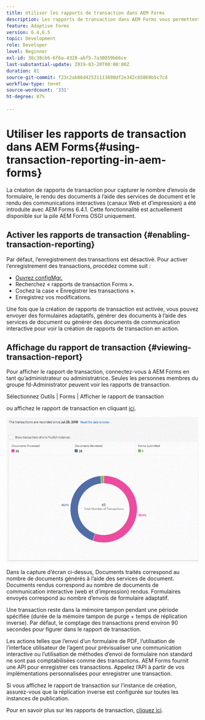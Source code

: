 ```yaml
---
title: Utiliser les rapports de transaction dans AEM Forms
description: Les rapports de transaction dans AEM Forms vous permettent de tenir le compte de toutes les transactions effectuées depuis une date spécifiée sur votre déploiement AEM Forms.
feature: Adaptive Forms
version: 6.4,6.5
topic: Development
role: Developer
level: Beginner
exl-id: 36c38cb6-6f6a-4328-abf5-7a30059b66ce
last-substantial-update: 2019-03-20T00:00:00Z
duration: 81
source-git-commit: f23c2ab86d42531113690df2e342c65060b5c7cd
workflow-type: tm+mt
source-wordcount: '331'
ht-degree: 87%

---
```


# Utiliser les rapports de transaction dans AEM Forms{#using-transaction-reporting-in-aem-forms}

La création de rapports de transaction pour capturer le nombre d’envois de formulaire, le rendu des documents à l’aide des services de document et le rendu des communications interactives (canaux Web et d’impression) a été introduite avec AEM Forms 6.4.1. Cette fonctionnalité est actuellement disponible sur la pile AEM Forms OSGI uniquement.

## Activer les rapports de transaction {#enabling-transaction-reporting}

Par défaut, l’enregistrement des transactions est désactivé. Pour activer l’enregistrement des transactions, procédez comme suit :

* [Ouvrez configMgr.](http://localhost:4502/system/console/configMgr)
* Recherchez « rapports de transaction Forms ».
* Cochez la case « Enregistrer les transactions ».
* Enregistrez vos modifications.

Une fois que la création de rapports de transaction est activée, vous pouvez envoyer des formulaires adaptatifs, générer des documents à l’aide des services de document ou générer des documents de communication interactive pour voir la création de rapports de transaction en action.

## Affichage du rapport de transaction {#viewing-transaction-report}

Pour afficher le rapport de transaction, connectez-vous à AEM Forms en tant qu’administrateur ou administratrice. Seules les personnes membres du groupe fd-Administrator peuvent voir les rapports de transaction.

Sélectionnez Outils | Forms | Afficher le rapport de transaction

ou affichez le rapport de transaction en cliquant [ici](http://localhost:4502/mnt/overlay/fd/transaction/gui/content/report.html).

![TransctionReporting](assets/transactionreporting.gif)

Dans la capture d’écran ci-dessus, Documents traités correspond au nombre de documents générés à l’aide des services de document. Documents rendus correspond au nombre de documents de communication interactive (web et d’impression) rendus. Formulaires envoyés correspond au nombre d’envois de formulaire adaptatif.

Une transaction reste dans la mémoire tampon pendant une période spécifiée (durée de la mémoire tampon de purge + temps de réplication inverse). Par défaut, le comptage des transactions prend environ 90 secondes pour figurer dans le rapport de transaction.

Les actions telles que l’envoi d’un formulaire de PDF, l’utilisation de l’interface utilisateur de l’agent pour prévisualiser une communication interactive ou l’utilisation de méthodes d’envoi de formulaire non standard ne sont pas comptabilisées comme des transactions. AEM Forms fournit une API pour enregistrer ces transactions. Appelez l’API à partir de vos implémentations personnalisées pour enregistrer une transaction.

Si vous affichez le rapport de transaction sur l’instance de création, assurez-vous que la réplication inverse est configurée sur toutes les instances de publication.

Pour en savoir plus sur les rapports de transaction, [cliquez ici](https://helpx.adobe.com/experience-manager/6-4/forms/using/transaction-reports-overview.html).

